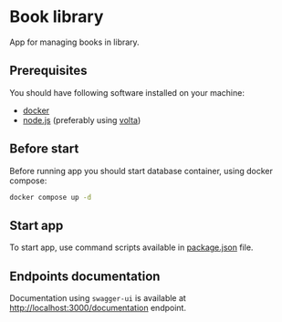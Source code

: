 # Book library

App for managing books in library.

## Prerequisites

You should have following software installed on your machine:

- [docker](https://docs.docker.com/engine/install/)
- [node.js](https://nodejs.org/en) (preferably using [volta](https://docs.volta.sh/guide/getting-started))

## Before start

Before running app you should start database container, using docker compose:

```sh
docker compose up -d
```

## Start app

To start app, use command scripts available in [package.json](package.json#L10) file.

## Endpoints documentation

Documentation using `swagger-ui` is available at [http://localhost:3000/documentation](http://localhost:3000/documentation) endpoint.
